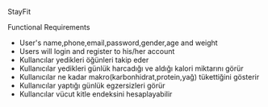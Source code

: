 StayFit 

Functional Requirements

* User's name,phone,email,password,gender,age and weight
* Users will login and register to his/her account
* Kullancılar yedikleri öğünleri takip eder
* Kullanıcılar yedikleri günlük harcadığı ve aldığı kalori miktarını görür
* Kullanıcılar ne kadar makro(karbonhidrat,protein,yağ) tükettiğini gösterir
* Kullanıcılar yaptığı günlük egzersizleri görür
* Kullancılar vücut kitle endeksini hesaplayabilir
